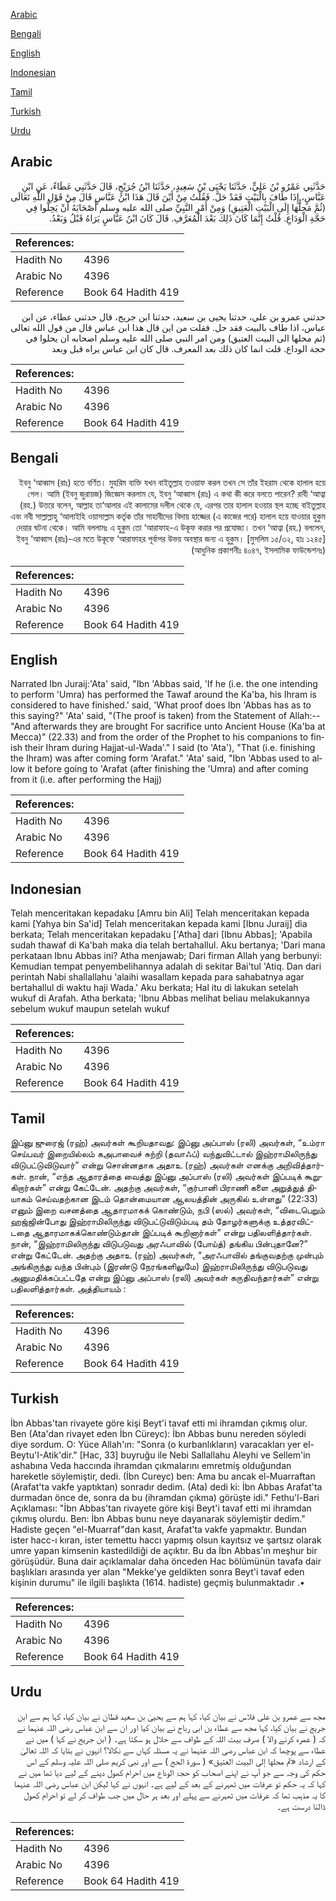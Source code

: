 [Arabic](#arabic)

[Bengali](#bengali)

[English](#english)

[Indonesian](#indonesian)

[Tamil](#tamil)

[Turkish](#turkish)

[Urdu](#urdu)

## Arabic


<div dir="rtl" lang="ar" style={{fontSize:'larger',backgroundColor:'#f8f9fa',padding:20}}>
حَدَّثَنِي عَمْرُو بْنُ عَلِيٍّ، حَدَّثَنَا يَحْيَى بْنُ سَعِيدٍ، حَدَّثَنَا ابْنُ جُرَيْجٍ، قَالَ حَدَّثَنِي عَطَاءٌ، عَنِ ابْنِ عَبَّاسٍ، إِذَا طَافَ بِالْبَيْتِ فَقَدْ حَلَّ‏.‏ فَقُلْتُ مِنْ أَيْنَ قَالَ هَذَا ابْنُ عَبَّاسٍ قَالَ مِنْ قَوْلِ اللَّهِ تَعَالَى ‏(‏ثُمَّ مَحِلُّهَا إِلَى الْبَيْتِ الْعَتِيقِ‏)‏ وَمِنْ أَمْرِ النَّبِيِّ صلى الله عليه وسلم أَصْحَابَهُ أَنْ يَحِلُّوا فِي حَجَّةِ الْوَدَاعِ‏.‏ قُلْتُ إِنَّمَا كَانَ ذَلِكَ بَعْدَ الْمُعَرَّفِ‏.‏ قَالَ كَانَ ابْنُ عَبَّاسٍ يَرَاهُ قَبْلُ وَبَعْدُ‏.‏
</div>
<div style={{backgroundColor:'#f8f9fa',padding:20, marginBottom: 10}}><table> <thead> <tr> <th>References:</th> <th></th> </tr> </thead> <tbody><tr><td>Hadith No</td><td>4396</td></tr><tr><td>Arabic No</td><td>4396</td></tr><tr><td>Reference</td><td>Book 64 Hadith 419</td></tr></tbody></table></div>


<div dir="rtl" lang="ar" style={{fontSize:'larger',backgroundColor:'#f8f9fa',padding:20}}>
حدثني عمرو بن علي، حدثنا يحيى بن سعيد، حدثنا ابن جريج، قال حدثني عطاء، عن ابن عباس، اذا طاف بالبيت فقد حل. فقلت من اين قال هذا ابن عباس قال من قول الله تعالى (ثم محلها الى البيت العتيق) ومن امر النبي صلى الله عليه وسلم اصحابه ان يحلوا في حجة الوداع. قلت انما كان ذلك بعد المعرف. قال كان ابن عباس يراه قبل وبعد
</div>
<div style={{backgroundColor:'#f8f9fa',padding:20, marginBottom: 10}}><table> <thead> <tr> <th>References:</th> <th></th> </tr> </thead> <tbody><tr><td>Hadith No</td><td>4396</td></tr><tr><td>Arabic No</td><td>4396</td></tr><tr><td>Reference</td><td>Book 64 Hadith 419</td></tr></tbody></table></div>

## Bengali


<div dir="rtl" lang="bn" style={{fontSize:'larger',backgroundColor:'#f8f9fa',padding:20}}>
ইবনু ‘আব্বাস (রাঃ) হতে বর্ণিত। মুহরিম ব্যক্তি যখন বাইতুল্লাহ তওয়াফ করল তখন সে তাঁর ইহরাম থেকে হালাল হয়ে গেল। আমি (ইবনু জুরায়জ) জিজ্ঞেস করলাম যে, ইবনু ‘আব্বাস (রাঃ) এ কথা কী করে বলতে পারেন? রাবী ‘আত্বা (রহ.) উত্তরে বলেন, আল্লাহ তা‘আলার এই কালামের দলীল থেকে যে, এরপর তার হালাল হওয়ার স্থল হচ্ছে বাইতুল্লাহ এবং নবী সাল্লাল্লাহু ‘আলাইহি ওয়াসাল্লাম কর্তৃক তাঁর সাহাবীদের বিদায় হাজ্জের (এ কাজের পরে) হালাল হয়ে যাওয়ার হুকুম দেয়ার ঘটনা থেকে। আমি বললামঃ এ হুকুম তো ‘আরাফাহ-এ উকূফ করার পর প্রযোজ্য। তখন ‘আত্বা (রহ.) বললেন, ইবনু ‘আব্বাস (রাঃ)-এর মতে উকূফে ‘আরাফাহর পূর্বাপর উভয় অবস্থার জন্য এ হুকুম। [মুসলিম ১৫/৩২, হাঃ ১২৪৫] (আধুনিক প্রকাশনীঃ ৪০৪৭, ইসলামিক ফাউন্ডেশনঃ)
</div>
<div style={{backgroundColor:'#f8f9fa',padding:20, marginBottom: 10}}><table> <thead> <tr> <th>References:</th> <th></th> </tr> </thead> <tbody><tr><td>Hadith No</td><td>4396</td></tr><tr><td>Arabic No</td><td>4396</td></tr><tr><td>Reference</td><td>Book 64 Hadith 419</td></tr></tbody></table></div>

## English


<div dir="ltr" lang="en" style={{fontSize:'larger',backgroundColor:'#f8f9fa',padding:20}}>
Narrated Ibn Juraij:'Ata' said, "Ibn 'Abbas said, 'If he (i.e. the one intending to perform 'Umra) has performed the Tawaf around the Ka'ba, his Ihram is considered to have finished.' said, 'What proof does Ibn 'Abbas has as to this saying?" 'Ata' said, "(The proof is taken) from the Statement of Allah:-- "And afterwards they are brought For sacrifice unto Ancient House (Ka'ba at Mecca)" (22.33) and from the order of the Prophet to his companions to finish their Ihram during Hajjat-ul-Wada'." I said (to 'Ata'), "That (i.e. finishing the Ihram) was after coming form 'Arafat." 'Ata' said, "Ibn 'Abbas used to allow it before going to 'Arafat (after finishing the 'Umra) and after coming from it (i.e. after performing the Hajj)
</div>
<div style={{backgroundColor:'#f8f9fa',padding:20, marginBottom: 10}}><table> <thead> <tr> <th>References:</th> <th></th> </tr> </thead> <tbody><tr><td>Hadith No</td><td>4396</td></tr><tr><td>Arabic No</td><td>4396</td></tr><tr><td>Reference</td><td>Book 64 Hadith 419</td></tr></tbody></table></div>

## Indonesian


<div dir="ltr" lang="id" style={{fontSize:'larger',backgroundColor:'#f8f9fa',padding:20}}>
Telah menceritakan kepadaku [Amru bin Ali] Telah menceritakan kepada kami [Yahya bin Sa'id] Telah menceritakan kepada kami [Ibnu Juraij] dia berkata; Telah menceritakan kepadaku ['Atha] dari [Ibnu Abbas]; 'Apabila sudah thawaf di Ka'bah maka dia telah bertahallul. Aku bertanya; 'Dari mana perkataan Ibnu Abbas ini? Atha menjawab; Dari firman Allah yang berbunyi: Kemudian tempat penyembelihannya adalah di sekitar Bai'tul 'Atiq. Dan dari perintah Nabi shallallahu 'alaihi wasallam kepada para sahabatnya agar bertahallul di waktu haji Wada.' Aku berkata; Hal itu di lakukan setelah wukuf di Arafah. Atha berkata; 'Ibnu Abbas melihat beliau melakukannya sebelum wukuf maupun setelah wukuf
</div>
<div style={{backgroundColor:'#f8f9fa',padding:20, marginBottom: 10}}><table> <thead> <tr> <th>References:</th> <th></th> </tr> </thead> <tbody><tr><td>Hadith No</td><td>4396</td></tr><tr><td>Arabic No</td><td>4396</td></tr><tr><td>Reference</td><td>Book 64 Hadith 419</td></tr></tbody></table></div>

## Tamil


<div dir="ltr" lang="ta" style={{fontSize:'larger',backgroundColor:'#f8f9fa',padding:20}}>
இப்னு ஜுரைஜ் (ரஹ்) அவர்கள் கூறியதாவது: இப்னு அப்பாஸ் (ரலி) அவர்கள், “உம்ரா செய்பவர் இறையில்லம் கஅபாவைச் சுற்றி (தவாஃப்) வந்துவிட்டால் இஹ்ராமிலிருந்து விடுபட்டுவிடுவார்” என்று சொன்னதாக அதாஉ (ரஹ்) அவர்கள் எனக்கு அறிவித்தார்கள். நான், “எந்த ஆதாரத்தை வைத்து இப்னு அப்பாஸ் (ரலி) அவர்கள் இப்படிக் கூறுகிறார்கள்” என்று கேட்டேன். அதற்கு அவர்கள், “குர்பானி பிராணி களை அறுத்துத் தியாகம் செய்வதற்கான இடம் தொன்மையான ஆலயத்தின் அருகில் உள்ளது” (22:33) எனும் இறை வசனத்தை ஆதாரமாகக் கொண்டும், நபி (ஸல்) அவர்கள், “விடைபெறும் ஹஜ்ஜின்போது இஹ்ராமிலிருந்து விடுபட்டுவிடும்படி தம் தோழர்களுக்கு உத்தரவிட்டதை ஆதாரமாகக்கொண்டும்தான் இப்படிக் கூறினார்கள்” என்று பதிலளித்தார்கள். நான், “இஹ்ராமிலிருந்து விடுபடுவது அரஃபாவில் (போய்த்) தங்கிய பின்புதானே?” என்று கேட்டேன். அதற்கு அதாஉ (ரஹ்) அவர்கள், “அரஃபாவில் தங்குவதற்கு முன்பும் அங்கிருந்து வந்த பின்பும் (இரண்டு நேரங்களிலுமே) இஹ்ராமிலிருந்து விடுபடுவது அனுமதிக்கப்பட்டதே என்று இப்னு அப்பாஸ் (ரலி) அவர்கள் கருதிவந்தார்கள்” என்று பதிலளித்தார்கள். அத்தியாயம் :
</div>
<div style={{backgroundColor:'#f8f9fa',padding:20, marginBottom: 10}}><table> <thead> <tr> <th>References:</th> <th></th> </tr> </thead> <tbody><tr><td>Hadith No</td><td>4396</td></tr><tr><td>Arabic No</td><td>4396</td></tr><tr><td>Reference</td><td>Book 64 Hadith 419</td></tr></tbody></table></div>

## Turkish


<div dir="ltr" lang="tr" style={{fontSize:'larger',backgroundColor:'#f8f9fa',padding:20}}>
İbn Abbas'tan rivayete göre kişi Beyt'i tavaf etti mi ihramdan çıkmış olur. Ben (Ata'dan rivayet eden İbn Cüreyc): İbn Abbas bunu nereden söyledi diye sordum. O: Yüce Allah'ın: "Sonra (o kurbanlıkların) varacakları yer el-Beytu'I-Atik'dir." [Hac, 33] buyruğu ile Nebi Sallallahu Aleyhi ve Sellem'in ashabına Veda haccında ihramdan çıkmalarını emretmiş olduğundan hareketle söylemiştir, dedi. (İbn Cureyc) ben: Ama bu ancak el-Muarraftan (Arafat'ta vakfe yaptıktan) sonradır dedim. (Ata) dedi ki: İbn Abbas Arafat'ta durmadan önce de, sonra da bu (ihramdan çıkma) görüşte idi." Fethu'l-Bari Açıklaması: "İbn Abbas'tan rivayete göre kişi Beyt'i tavaf etti mi ihramdan çıkmış olurdu. Ben: İbn Abbas bunu neye dayanarak söylemiştir dedim." Hadiste geçen "el-Muarraf"dan kasıt, Arafat'ta vakfe yapmaktır. Bundan ister hacc-ı kıran, ister temettu haccı yapmış olsun kayıtsız ve şartsız olarak umre yapan kimsenin kastedildiği de açıktır. Bu da İbn Abbas'ın meşhur bir görüşüdür. Buna dair açıklamalar daha önceden Hac bölümünün tavafa dair başlıkları arasında yer alan "Mekke'ye geldikten sonra Beyt'i tavaf eden kişinin durumu" ile ilgili başlıkta (1614. hadiste) geçmiş bulunmaktadır .•
</div>
<div style={{backgroundColor:'#f8f9fa',padding:20, marginBottom: 10}}><table> <thead> <tr> <th>References:</th> <th></th> </tr> </thead> <tbody><tr><td>Hadith No</td><td>4396</td></tr><tr><td>Arabic No</td><td>4396</td></tr><tr><td>Reference</td><td>Book 64 Hadith 419</td></tr></tbody></table></div>

## Urdu


<div dir="rtl" lang="ur" style={{fontSize:'larger',backgroundColor:'#f8f9fa',padding:20}}>
مجھ سے عمرو بن علی فلاس نے بیان کیا، کہا ہم سے یحییٰ بن سعید قطان نے بیان کیا، کہا ہم سے ابن جریج نے بیان کیا، کہا مجھ سے عطاء بن ابی رباح نے بیان کیا اور ان سے ابن عباس رضی اللہ عنہما نے کہ ( عمرہ کرنے والا ) صرف بیت اللہ کے طواف سے حلال ہو سکتا ہے۔ ( ابن جریج نے کہا ) میں نے عطاء سے پوچھا کہ ابن عباس رضی اللہ عنہما نے یہ مسئلہ کہاں سے نکالا؟ انہوں نے بتایا کہ اللہ تعالیٰ کے ارشاد «ثم محلها إلى البيت العتيق‏» ( سورۃ الحج ) سے اور نبی کریم صلی اللہ علیہ وسلم کے اس حکم کی وجہ سے جو آپ نے اپنے اصحاب کو حجۃ الوداع میں احرام کھول دینے کے لیے دیا تھا میں نے کہا کہ یہ حکم تو عرفات میں ٹھہرنے کے بعد کے لیے ہے۔ انہوں نے کہا لیکن ابن عباس رضی اللہ عنہما کا یہ مذہب تھا کہ عرفات میں ٹھہرنے سے پہلے اور بعد ہر حال میں جب طواف کر لے تو احرام کھول ڈالنا درست ہے۔
</div>
<div style={{backgroundColor:'#f8f9fa',padding:20, marginBottom: 10}}><table> <thead> <tr> <th>References:</th> <th></th> </tr> </thead> <tbody><tr><td>Hadith No</td><td>4396</td></tr><tr><td>Arabic No</td><td>4396</td></tr><tr><td>Reference</td><td>Book 64 Hadith 419</td></tr></tbody></table></div>